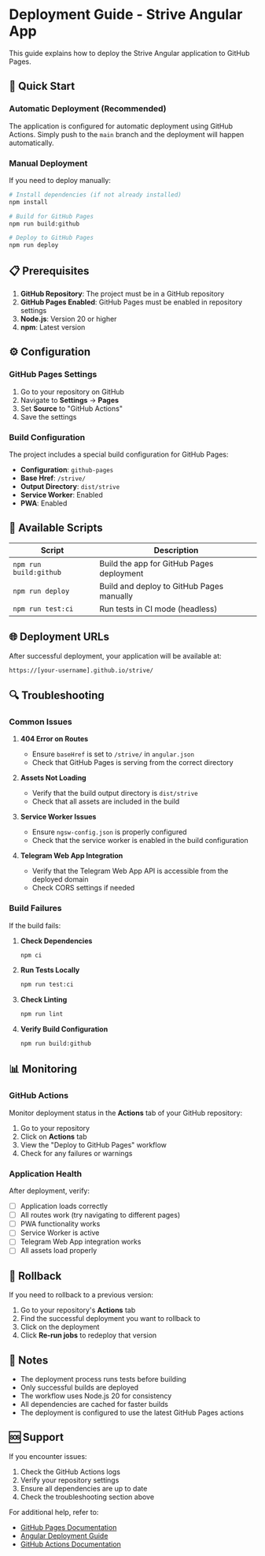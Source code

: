 # Deployment Guide - Strive Angular App

This guide explains how to deploy the Strive Angular application to GitHub Pages.

## 🚀 Quick Start

### Automatic Deployment (Recommended)

The application is configured for automatic deployment using GitHub Actions. Simply push to the `main` branch and the deployment will happen automatically.

### Manual Deployment

If you need to deploy manually:

```bash
# Install dependencies (if not already installed)
npm install

# Build for GitHub Pages
npm run build:github

# Deploy to GitHub Pages
npm run deploy
```

## 📋 Prerequisites

1. **GitHub Repository**: The project must be in a GitHub repository
2. **GitHub Pages Enabled**: GitHub Pages must be enabled in repository settings
3. **Node.js**: Version 20 or higher
4. **npm**: Latest version

## ⚙️ Configuration

### GitHub Pages Settings

1. Go to your repository on GitHub
2. Navigate to **Settings** → **Pages**
3. Set **Source** to "GitHub Actions"
4. Save the settings

### Build Configuration

The project includes a special build configuration for GitHub Pages:

- **Configuration**: `github-pages`
- **Base Href**: `/strive/`
- **Output Directory**: `dist/strive`
- **Service Worker**: Enabled
- **PWA**: Enabled

## 🔧 Available Scripts

| Script | Description |
|--------|-------------|
| `npm run build:github` | Build the app for GitHub Pages deployment |
| `npm run deploy` | Build and deploy to GitHub Pages manually |
| `npm run test:ci` | Run tests in CI mode (headless) |

## 🌐 Deployment URLs

After successful deployment, your application will be available at:

```
https://[your-username].github.io/strive/
```

## 🔍 Troubleshooting

### Common Issues

1. **404 Error on Routes**
   - Ensure `baseHref` is set to `/strive/` in `angular.json`
   - Check that GitHub Pages is serving from the correct directory

2. **Assets Not Loading**
   - Verify that the build output directory is `dist/strive`
   - Check that all assets are included in the build

3. **Service Worker Issues**
   - Ensure `ngsw-config.json` is properly configured
   - Check that the service worker is enabled in the build configuration

4. **Telegram Web App Integration**
   - Verify that the Telegram Web App API is accessible from the deployed domain
   - Check CORS settings if needed

### Build Failures

If the build fails:

1. **Check Dependencies**
   ```bash
   npm ci
   ```

2. **Run Tests Locally**
   ```bash
   npm run test:ci
   ```

3. **Check Linting**
   ```bash
   npm run lint
   ```

4. **Verify Build Configuration**
   ```bash
   npm run build:github
   ```

## 📊 Monitoring

### GitHub Actions

Monitor deployment status in the **Actions** tab of your GitHub repository:

1. Go to your repository
2. Click on **Actions** tab
3. View the "Deploy to GitHub Pages" workflow
4. Check for any failures or warnings

### Application Health

After deployment, verify:

- [ ] Application loads correctly
- [ ] All routes work (try navigating to different pages)
- [ ] PWA functionality works
- [ ] Service Worker is active
- [ ] Telegram Web App integration works
- [ ] All assets load properly

## 🔄 Rollback

If you need to rollback to a previous version:

1. Go to your repository's **Actions** tab
2. Find the successful deployment you want to rollback to
3. Click on the deployment
4. Click **Re-run jobs** to redeploy that version

## 📝 Notes

- The deployment process runs tests before building
- Only successful builds are deployed
- The workflow uses Node.js 20 for consistency
- All dependencies are cached for faster builds
- The deployment is configured to use the latest GitHub Pages actions

## 🆘 Support

If you encounter issues:

1. Check the GitHub Actions logs
2. Verify your repository settings
3. Ensure all dependencies are up to date
4. Check the troubleshooting section above

For additional help, refer to:
- [GitHub Pages Documentation](https://docs.github.com/en/pages)
- [Angular Deployment Guide](https://angular.io/guide/deployment)
- [GitHub Actions Documentation](https://docs.github.com/en/actions)

